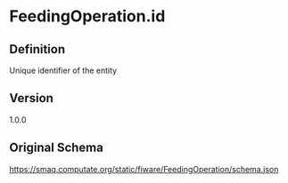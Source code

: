 # FeedingOperation.id

## Definition
Unique identifier of the entity

## Version
1.0.0

## Original Schema
https://smaq.computate.org/static/fiware/FeedingOperation/schema.json
